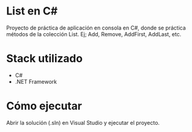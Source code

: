 # List en C#
Proyecto de práctica de aplicación en consola en C#, donde se práctica métodos de la colección List. Ej; Add, Remove, AddFirst, AddLast, etc.

# Stack utilizado
- C#
- .NET Framework  

# Cómo ejecutar
Abrir la solución (.sln) en Visual Studio y ejecutar el proyecto.
